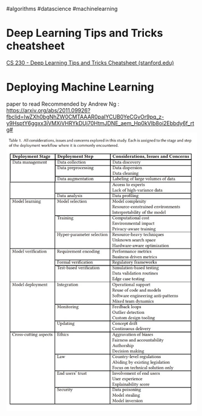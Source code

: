 #algorithms #datascience #machinelearning 



# Deep Learning Tips and Tricks cheatsheet

[CS 230 - Deep Learning Tips and Tricks Cheatsheet (stanford.edu)](https://stanford.edu/~shervine/teaching/cs-230/cheatsheet-deep-learning-tips-and-tricks)

# Deploying Machine Learning

paper to read Recommended by Andrew Ng : https://arxiv.org/abs/2011.09926?fbclid=IwZXh0bgNhZW0CMTAAAR0paIYCUB0YeCGvOr9pq_z-y9HsptY6ggxx3iVMXiVHRYkDUj70HtmJDNE_aem_Hp0kVIb8oi2Ebbdy6f_rtg#
![](../figures/Best%20practice.jpg)